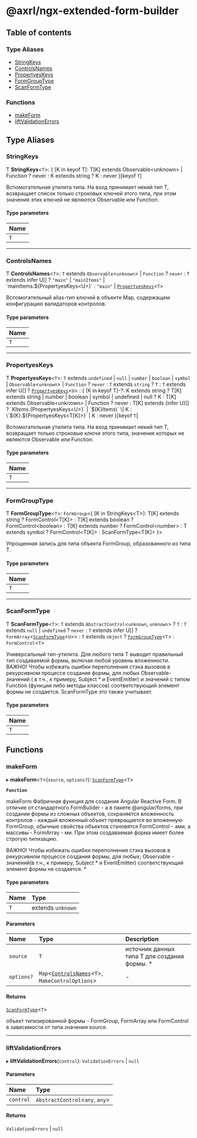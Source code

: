 # @axrl/ngx-extended-form-builder

## Table of contents

### Type Aliases

- [StringKeys](README.md#stringkeys)
- [ControlsNames](README.md#controlsnames)
- [PropertyesKeys](README.md#propertyeskeys)
- [FormGroupType](README.md#formgrouptype)
- [ScanFormType](README.md#scanformtype)

### Functions

- [makeForm](README.md#makeform)
- [liftValidationErrors](README.md#liftvalidationerrors)

## Type Aliases

### StringKeys

Ƭ **StringKeys**<`T`\>: { [K in keyof T]: T[K] extends Observable<unknown\> \| Function ? never : K extends string ? K : never }[keyof `T`]

Вспомогательная утилита типа.
На вход принимает некий тип T, возвращает список только строковых ключей этого типа, при этом значения этих ключей не являются Observable или Function.

#### Type parameters

| Name |
| :------ |
| `T` |

___

### ControlsNames

Ƭ **ControlsNames**<`T`\>: `T` extends `Observable`<`unknown`\> \| `Function` ? `never` : `T` extends infer U[] ? ``"main"`` \| ``"mainItems"`` \| \`mainItems.${PropertyesKeys<U\>}\` : ``"main"`` \| [`PropertyesKeys`](README.md#propertyeskeys)<`T`\>

Вспомогательный alias-тип ключей в объекте Map, содержащем конфигурацию валидаторов контролов.

#### Type parameters

| Name |
| :------ |
| `T` |

___

### PropertyesKeys

Ƭ **PropertyesKeys**<`T`\>: `T` extends `undefined` \| ``null`` \| `number` \| `boolean` \| `symbol` \| `Observable`<`unknown`\> \| `Function` ? `never` : `T` extends `string` ? `T` : `T` extends infer U[] ? [`PropertyesKeys`](README.md#propertyeskeys)<`U`\> : { [K in keyof T]-?: K extends string ? T[K] extends string \| number \| boolean \| symbol \| undefined \| null ? K : T[K] extends Observable<unknown\> \| Function ? never : T[K] extends (infer U)[] ? \`${K}Items.${PropertyesKeys<U\>}\` \| \`${K}Items\` \| K : \`${K}.${PropertyesKeys<T[K]\>}\` \| K : never }[keyof `T`]

Вспомогательная утилита типа.
На вход принимает некий тип T, возвращает только строковые ключи этого типа, значения которых не являются Observable или Function.

#### Type parameters

| Name |
| :------ |
| `T` |

___

### FormGroupType

Ƭ **FormGroupType**<`T`\>: `FormGroup`<{ [K in StringKeys<T\>]: T[K] extends string ? FormControl<T[K]\> : T[K] extends boolean ? FormControl<boolean\> : T[K] extends number ? FormControl<number\> : T extends symbol ? FormControl<T[K]\> : ScanFormType<T[K]\> }\>

Упрощенная запись для типа объекта FormGroup, образованного из типа T.

#### Type parameters

| Name |
| :------ |
| `T` |

___

### ScanFormType

Ƭ **ScanFormType**<`T`\>: `T` extends `AbstractControl`<`unknown`, `unknown`\> ? `T` : `T` extends ``null`` \| `undefined` ? `never` : `T` extends infer U[] ? `FormArray`<[`ScanFormType`](README.md#scanformtype)<`U`\>\> : `T` extends `object` ? [`FormGroupType`](README.md#formgrouptype)<`T`\> : `FormControl`<`T`\>

Универсальный тип-утилита.
Для любого типа Т выводит правильный тип создаваемой формы, включая любой уровень вложенности.
ВАЖНО!
Чтобы избежать ошибки переполнения стэка вызовов в рекурсивном процессе создания формы, для любых
Observable-значений ( в т.ч., к примеру, Subject  * и EventEmitter) и значений с типом Function (функции либо методы классов)
соответствующий элемент формы не создается. ScanFormType это также учитывает.

#### Type parameters

| Name |
| :------ |
| `T` |

## Functions

### makeForm

▸ **makeForm**<`T`\>(`source`, `options?`): [`ScanFormType`](README.md#scanformtype)<`T`\>

**`Function`**

makeForm<T>
  Фабричная функция для создания Angular Reactive Form.
В отличие от стандартного FormBuilder - а в пакете @angular/forms, при создании формы из сложных объектов,
сохраняется вложенность контролов - каждый вложенный объект превращается во вложенную FormGroup,
  обычные свойства объектов становятся FormControl - ами, а массивы - FormArray - ми.
При этом создаваемая форма имеет более строгую типизацию.

  ВАЖНО!
   Чтобы избежать ошибки переполнения стэка вызовов в рекурсивном процессе создания формы, для любых;
Observable - значений(в т.ч., к примеру, Subject * и EventEmitter) соответствующий элемент формы не создается.
 *

#### Type parameters

| Name | Type |
| :------ | :------ |
| `T` | extends `unknown` |

#### Parameters

| Name | Type | Description |
| :------ | :------ | :------ |
| `source` | `T` | источник данных типа T для создания формы. * |
| `options?` | `Map`<[`ControlsNames`](README.md#controlsnames)<`T`\>, `MakeControlOptions`\> | - |

#### Returns

[`ScanFormType`](README.md#scanformtype)<`T`\>

объект типизированной формы - FormGroup, FormArray или FormControl в зависимости от типа значения source.

___

### liftValidationErrors

▸ **liftValidationErrors**(`control`): `ValidationErrors` \| ``null``

#### Parameters

| Name | Type |
| :------ | :------ |
| `control` | `AbstractControl`<`any`, `any`\> |

#### Returns

`ValidationErrors` \| ``null``
